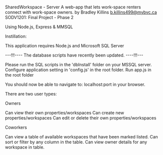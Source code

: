 SharedWorkspace - Server
A web-app that lets work-space renters connect with work-space owners.
by Bradley Killins
b.killins499@mybvc.ca
SODV1201: Final Project - Phase 2

Using Node.js, Express & MMSQL

Instillation:

This application requires Node.js and Microsoft SQL Server

---!!!---- The database scripts have recently been updated. ----!!!---

Please run the SQL scripts in the 'dbInstall' folder on your MSSQL server.
Configure application setting in 'config.js' in the root folder.
Run app.js in the root folder

You should now be able to navigate to: localhost:port in your browser.

There are two user types:

Owners

Can view their own properties/workspaces
Can create new properties/workspaces
Can edit or delete their own properties/workspaces

Coworkers

Can view a table of available workspaces that have been marked listed.
Can sort or filter by any column in the table.
Can view owner details for any workspace in table.
